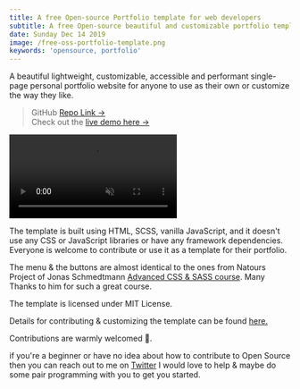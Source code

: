 ```yaml
---
title: A free Open-source Portfolio template for web developers
subtitle: A free Open-source beautiful and customizable portfolio template for anyone to freely use as their own or customize to their liking. Built only with HTML, SCSS and Vanilla JS.
date: Sunday Dec 14 2019
image: /free-oss-portfolio-template.png
keywords: 'opensource, portfolio'
---
```


A beautiful lightweight, customizable, accessible and performant single-page personal portfolio website for anyone to use as their own or customize the way they like.

<blockquote>
    <div>
        GitHub <a href="https://github.com/nisarhassan12/portfolio" target="_blank">Repo Link →</a>
    </div>
    <div>
        Check out the <a href="https://nisar.surge.sh" target="_blank">live demo here →</a>
    </div>
</blockquote>

<video autoPlay loop muted playsInline>
    <source src='/portfolio.mp4' type="video/mp4"/>
</video> 

The template is built using HTML, SCSS, vanilla JavaScript, and it doesn't use any CSS or JavaScript libraries or have any framework dependencies. Everyone is welcome to contribute or use it as a template for their portfolio. 

The menu & the buttons are almost identical to the ones from Natours Project of Jonas Schmedtmann [Advanced CSS & SASS course][course]. Many Thanks to him for such a great course.

The template is licensed under MIT License.

Details for contributing & customizing the template can be found [here.](https://github.com/nisarhassan12/portfolio#-getting-started) 

Contributions are warmly welcomed 🥰. 

if you're a beginner or have no idea about how to contribute to Open Source then you can reach out to me on [Twitter](https://twitter.com/nisarhassan12) I would love to help & maybe do some pair programming with you to get you started.

[site]: https://nisar.surge.sh
[repo]: https://github.com/nisarhassan12/portfolio
[course]: https://www.udemy.com/course/advanced-css-and-sass/
 